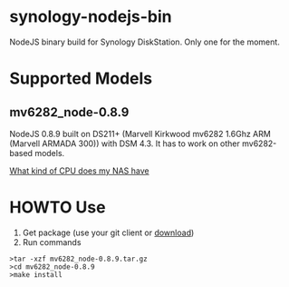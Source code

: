 synology-nodejs-bin
===================

NodeJS binary build for Synology DiskStation. Only one for the moment.

Supported Models
================
mv6282_node-0.8.9
-----------------
NodeJS 0.8.9 built on DS211+ (Marvell Kirkwood mv6282 1.6Ghz ARM (Marvell ARMADA 300)) with DSM 4.3.
It has to work on other mv6282-based models.

[What kind of CPU does my NAS have](http://forum.synology.com/wiki/index.php/What_kind_of_CPU_does_my_NAS_have)

HOWTO Use
=========
1. Get package (use your git client or [download](https://github.com/chesco-als/synology-nodejs-bin/releases))
2. Run commands
```
>tar -xzf mv6282_node-0.8.9.tar.gz
>cd mv6282_node-0.8.9
>make install
```

